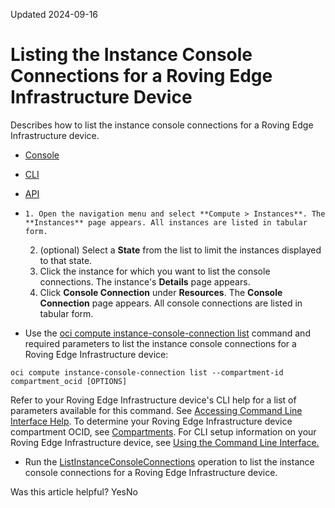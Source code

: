 Updated 2024-09-16
# Listing the Instance Console Connections for a Roving Edge Infrastructure Device
Describes how to list the instance console connections for a Roving Edge Infrastructure device.
  * [Console](https://docs.oracle.com/en-us/iaas/Content/Rover/Compute/Instance/list-instance-console-connection.htm)
  * [CLI](https://docs.oracle.com/en-us/iaas/Content/Rover/Compute/Instance/list-instance-console-connection.htm)
  * [API](https://docs.oracle.com/en-us/iaas/Content/Rover/Compute/Instance/list-instance-console-connection.htm)


  *     1. Open the navigation menu and select **Compute > Instances**. The **Instances** page appears. All instances are listed in tabular form.
    2. (optional) Select a **State** from the list to limit the instances displayed to that state.
    3. Click the instance for which you want to list the console connections. The instance's **Details** page appears.
    4. Click **Console Connection** under **Resources**. The **Console Connection** page appears.
All console connections are listed in tabular form.
  * Use the [oci compute instance-console-connection list](https://docs.oracle.com/iaas/tools/oci-cli/latest/oci_cli_docs/cmdref/compute/instance-console-connection/list.html) command and required parameters to list the instance console connections for a Roving Edge Infrastructure device:
```
oci compute instance-console-connection list --compartment-id compartment_ocid [OPTIONS]
```

Refer to your Roving Edge Infrastructure device's CLI help for a list of parameters available for this command. See [Accessing Command Line Interface Help](https://docs.oracle.com/en-us/iaas/Content/Rover/Access/cli_install.htm#CLIAccessHelp).
To determine your Roving Edge Infrastructure device compartment OCID, see [Compartments](https://docs.oracle.com/en-us/iaas/Content/Rover/compartments.htm#comparments "Describes how the Roving Edge Infrastructure device uses its compartment, and how to gain information on it.").
For CLI setup information on your Roving Edge Infrastructure device, see [Using the Command Line Interface.](https://docs.oracle.com/en-us/iaas/Content/Rover/Access/cli_install.htm#CLI "Describes how to use the Command Line Interface to access a a Roving Edge Infrastructure device.")
  * Run the [ListInstanceConsoleConnections](https://docs.oracle.com/iaas/api/#/en/iaas/latest/InstanceConsoleConnection/ListInstanceConsoleConnections) operation to list the instance console connections for a Roving Edge Infrastructure device.


Was this article helpful?
YesNo

